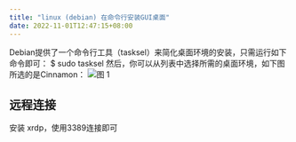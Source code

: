 ```yaml
---
title: "linux (debian) 在命令行安装GUI桌面"
date: 2022-11-01T12:47:15+08:00
---
```



Debian提供了一个命令行工具（tasksel）来简化桌面环境的安装，只需运行如下命令即可：
$ sudo tasksel
然后，你可以从列表中选择所需的桌面环境，如下图所选的是Cinnamon：
![图 1](https://dlpu.coding.net/p/img/d/img/git/raw/master/881b21e9bab7429cb2b46a7063ed2d872d199dd11ffdec27d9c393a6adbf8fa2.png)  


## 远程连接
安装 xrdp，使用3389连接即可
